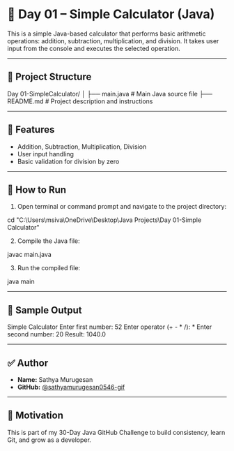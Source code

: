 # 📅 Day 01 – Simple Calculator (Java)

This is a simple Java-based calculator that performs basic arithmetic operations: addition, subtraction, multiplication, and division. It takes user input from the console and executes the selected operation.

---

## 📁 Project Structure

Day 01-SimpleCalculator/
│
├── main.java # Main Java source file
├── README.md # Project description and instructions

---

## 🔧 Features

- Addition, Subtraction, Multiplication, Division
- User input handling
- Basic validation for division by zero

---

## 🚀 How to Run

1. Open terminal or command prompt and navigate to the project directory:

cd "C:\Users\msiva\OneDrive\Desktop\Java Projects\Day 01-Simple Calculator"

2. Compile the Java file:

javac main.java

3. Run the compiled file:

java main

---

## 📝 Sample Output

Simple Calculator
Enter first number: 52
Enter operator (+ - * /): *
Enter second number: 20
Result: 1040.0

---

## ✅ Author

- **Name:** Sathya Murugesan  
- **GitHub:** [@sathyamurugesan0546-gif](https://github.com/sathyamurugesan0546-gif)

---

## 🌟 Motivation

This is part of my 30-Day Java GitHub Challenge to build consistency, learn Git, and grow as a developer.


